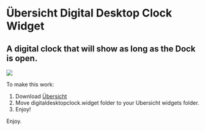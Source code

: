 # Übersicht Digital Desktop Clock Widget
## A digital clock that will show as long as the Dock is open.

![](https://i.imgur.com/K8ZhrwA.png)

To make this work:
1. Download [Übersicht](http://tracesof.net/uebersicht/)
2. Move digitaldesktopclock.widget folder to your Ubersicht widgets folder.
3. Enjoy!

Enjoy.
